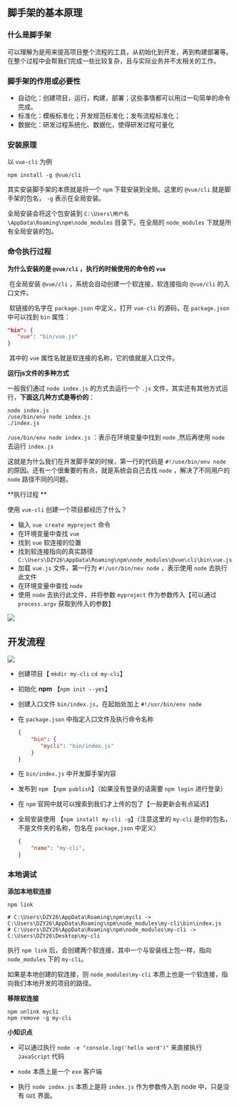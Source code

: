 ## 脚手架的基本原理



### 什么是脚手架

可以理解为是用来提高项目整个流程的工具，从初始化到开发，再到构建部署等。在整个过程中会帮我们完成一些比较复杂，且与实际业务并不太相关的工作。



### 脚手架的作用或必要性

- 自动化：创建项目，运行，构建，部署；这些事情都可以用过一句简单的命令完成。
- 标准化：模板标准化；开发规范标准化；发布流程标准化；
- 数据化：研发过程系统化、数据化，使得研发过程可量化



### 安装原理

以 `vue-cli` 为例

```shell
npm install -g @vue/cli
```

其实安装脚手架的本质就是将一个 `npm` 下载安装到全局。这里的 `@vue/cli` 就是脚手架的包名， `-g` 表示在全局安装。

全局安装会将这个包安装到 `C:\Users\用户名\AppData\Roaming\npm\node_modules` 目录下。在全局的 `node_modules` 下就是所有全局安装的包。



### 命令执行过程

**为什么安装的是 `@vue/cli` ，执行的时候使用的命令的 `vue`**

​	在全局安装 `@vue/cli` ，系统会自动创建一个软连接，软连接指向  `@vue/cli` 的入口文件。

​	软链接的名字在 `package.json` 中定义，打开 `vue-cli` 的源码，在 `package.json` 中可以找到 `bin` 属性：

```json
"bin": {
   "vue": "bin/vue.js"
}
```

​	其中的 `vue` 属性名就是软连接的名称，它的值就是入口文件。

**运行js文件的多种方式**

一般我们通过 `node index.js` 的方式去运行一个 `.js` 文件，其实还有其他方式运行，**下面这几种方式是等价的**：

```shell
node index.js
/use/bin/env node index.js
./index.js
```

`/use/bin/env node index.js` ：表示在环境变量中找到 `node` ,然后再使用 `node` 去运行 `index.js`

这就是为什么我们在开发脚手架的时候，第一行的代码是 `#!/use/bin/env node` 的原因。还有一个很重要的有点，就是系统会自己去找 `node` ，解决了不同用户的 `node` 路径不同的问题。 

**执行过程 **

使用 `vue-cli` 创建一个项目都经历了什么？

- 输入 `vue create myproject` 命令
- 在环境变量中查找 `vue`
- 找到 `vue` 软连接的位置
- 找到软连接指向的真实路径 `C:\Users\DZY26\AppData\Roaming\npm\node_modules\@vue\cli\bin\vue.js`
- 加载 `vue.js` 文件，第一行为 `#!/usr/bin/nev node` ，表示使用 `node` 去执行此文件
- 在环境变量中查找 `node` 
- 使用 `node` 去执行此文件，并将参数 `myproject` 作为参数传入【可以通过 `process.argv` 获取到传入的参数】

![](https://resource.dengzhanyong.com/images/1639359623990.png)





## 开发流程

![](https://resource.dengzhanyong.com/images/1639365200173.png)

- 创建项目【 `mkdir my-cli` `cd my-cli`】

- 初始化 **npm** 【`npm init --yes`】

- 创建入口文件 `bin/index.js`，在起始处加上 `#!/usr/bin/env node`

- 在 `package.json` 中指定入口文件及执行命令名称 

  ```json
  {
      "bin": {
         "mycli": "bin/index.js"
      }
  }
  ```

- 在  `bin/index.js` 中开发脚手架内容

- 发布到 `npm` 【`npm publish`】（如果没有登录的话需要 `npm login` 进行登录）

- 在 `npm` 官网中就可以搜索到我们才上传的包了【一般更新会有点延迟】

- 全局安装使用 【`npm install my-cli -g`】（注意这里的 `my-cli` 是你的包名，不是文件夹的名称，包名在 `package,json` 中定义）

  ```json
  {
      "name": "my-cli",
  }
  ```



### 本地调试

**添加本地软连接**

```shell
npm link

# C:\Users\DZY26\AppData\Roaming\npm\mycli -> C:\Users\DZY26\AppData\Roaming\npm\node_modules\my-cli\bin\index.js
# C:\Users\DZY26\AppData\Roaming\npm\node_modules\my-cli -> C:\Users\DZY26\Desktop\my-cli
```

执行 `npm link` 后，会创建两个软连接，其中一个与安装线上包一样，指向 `node_modules` 下的 `my-cli`。

如果是本地创建的软连接，则  `node_modules\my-cli` 本质上也是一个软连接，指向我们本地开发的项目的路径。

**移除软连接**

```shell
npm unlink mycli
npm remove -g my-cli
```



**小知识点**

- 可以通过执行 `node -e "console.log('hello word')"` 来直接执行 `JavaScript` 代码

- `node` 本质上是一个 `exe` 客户端
- 执行 `node index.js` 本质上是将 `index.js` 作为参数传入到 node 中，只是没有 `GUI` 界面。


